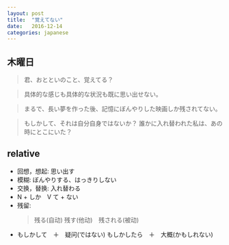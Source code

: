 ```yaml
---
layout: post
title:  "覚えてない"
date:   2016-12-14
categories: japanese
---
```

## 木曜日

> 君、おとといのこと、覚えてる？

> 具体的な感じも具体的な状況も既に思い出せない。

> まるで、長い夢を作った後、記憶にぼんやりした映画しか残されてない。

> もしかして、それは自分自身ではないか？
> 誰かに入れ替われた私は、あの時にとこにいた？



## relative

* 回想，想起: 思い出す
* 模糊: ぼんやりする、はっきりしない
* 交换，替换: 入れ替わる
* N + しか　V て + ない
* 残留: 
  > 残る(自动)
  > 残す(他动)　残される(被动)
* もしかして　＋　疑问(ではない)
もしかしたら　＋　大概(かもしれない)